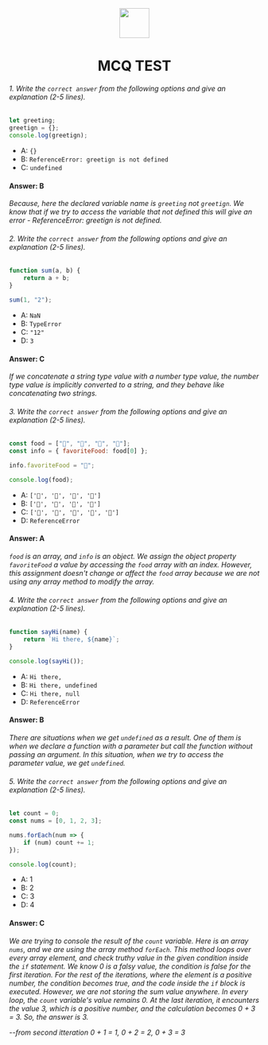 <div align="center">
  <img height="60" src="https://edurev.gumlet.io/AllImages/original/ApplicationImages/CourseImages/944e5d47-8c55-4a89-91e5-22ab5f2798fc_CI.png">
  <h1>MCQ TEST</h1>
</div>

###### 1. Write the `correct answer` from the following options and give an explanation (2-5 lines).

```javascript
let greeting;
greetign = {};
console.log(greetign);
```

- A: `{}`
- B: `ReferenceError: greetign is not defined`
- C: `undefined`

#### Answer: B

<i>Because, here the declared variable name is `greeting` not `greetign`. We know that if we try to access the variable that not defined this will give an error - ReferenceError: greetign is not defined.</i>

###### 2. Write the `correct answer` from the following options and give an explanation (2-5 lines).

```javascript
function sum(a, b) {
	return a + b;
}

sum(1, "2");
```

- A: `NaN`
- B: `TypeError`
- C: `"12"`
- D: `3`

<p>

#### Answer: C

<i>If we concatenate a string type value with a number type value, the number type value is implicitly converted to a string, and they behave like concatenating two strings.</i>

###### 3. Write the `correct answer` from the following options and give an explanation (2-5 lines).

```javascript
const food = ["🍕", "🍫", "🥑", "🍔"];
const info = { favoriteFood: food[0] };

info.favoriteFood = "🍝";

console.log(food);
```

- A: `['🍕', '🍫', '🥑', '🍔']`
- B: `['🍝', '🍫', '🥑', '🍔']`
- C: `['🍝', '🍕', '🍫', '🥑', '🍔']`
- D: `ReferenceError`

#### Answer: A

<i>`food` is an array, and `info` is an object. We assign the object property `favoriteFood` a value by accessing the `food` array with an index. However, this assignment doesn't change or affect the `food` array because we are not using any array method to modify the array.</i>

###### 4. Write the `correct answer` from the following options and give an explanation (2-5 lines).

```javascript
function sayHi(name) {
	return `Hi there, ${name}`;
}

console.log(sayHi());
```

- A: `Hi there,`
- B: `Hi there, undefined`
- C: `Hi there, null`
- D: `ReferenceError`

#### Answer: B

<i>There are situations when we get `undefined` as a result. One of them is when we declare a function with a parameter but call the function without passing an argument. In this situation, when we try to access the parameter value, we get `undefined`.</i>

###### 5. Write the `correct answer` from the following options and give an explanation (2-5 lines).

```javascript
let count = 0;
const nums = [0, 1, 2, 3];

nums.forEach(num => {
	if (num) count += 1;
});

console.log(count);
```

- A: 1
- B: 2
- C: 3
- D: 4

#### Answer: C

<i>We are trying to console the result of the `count` variable. Here is an array `nums`, and we are using the array method `forEach`. This method loops over every array element, and check truthy value in the given condition inside the `if` statement. We know 0 is a falsy value, the condition is false for the first iteration. For the rest of the iterations, where the element is a positive number, the condition becomes true, and the code inside the `if` block is executed. However, we are not storing the sum value anywhere. In every loop, the `count` variable's value remains 0. At the last iteration, it encounters the value 3, which is a positive number, and the calculation becomes 0 + 3 = 3. So, the answer is 3.

--from second itteration
0 + 1 = 1,
0 + 2 = 2,
0 + 3 = 3

</i>
